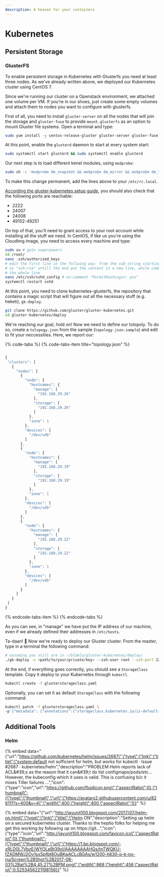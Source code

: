 ```yaml
---
description: A heaven for your containers
---
```


# Kubernetes

## Persistent Storage

### GlusterFS

To enable persistent storage in Kubernetes with Glusterfs you need at least three nodes. As we've already written above, we deployed our Kubernetes cluster using CentOS 7.

Since we're running our cluster on a Openstack environment, we attached one volume per VM. If you're in our shoes, just create some empty volumes and attach them to nodes you want to configure with glusterfs.

First of all, you need to install `gluster-server` on all the nodes that will join the storage and `gluster-fuse` to provide `mount.glusterfs` as an option to mount Gluster file systems. Open a terminal and type:

```bash
sudo yum install -y centos-release-gluster gluster-server gluster-fuse
```

At this point, enable the `glusterd` daemon to start at every system start:

```bash
sudo systemctl start glusterd && sudo systemctl enable glusterd
```

Our next step is to load different kenel modules, using `modprobe`:

```bash
sudo sh -c 'modprobe dm_snapshot && modprobe dm_mirror && modprobe dm_thin_pool'
```

To make this change permanent, add the lines above to your `/etc/rc.local`.

[According the gluster-kubernetes setup guide](https://github.com/gluster/gluster-kubernetes/blob/master/docs/setup-guide.md), you should also check that the following ports are reachable:

* 2222
* 24007
* 24008
* 49152-49251

On top of that, you'll need to grant access to your root account while installing all the stuff we need. In CentOS, if like us you're using the CloudImg image, you need to access every machine and type:

```bash
sudo su # gain superpowers
cd /root/
nano .ssh/authorized_keys
# edit the first line in the follwing way: from the sub-string starting
# as "ssh-rsa" untill the end put the content in a new line, while comment
# the whole line
nano /etc/ssh/sshd_config # un-comment "PermitRootLogin: yes"
systemctl restart sshd
```

At this point, you need to clone kubernetes-glusterfs, the repository that contains a magic script that will figure out all the necessary stuff \(e.g. heketi\), `gk-deploy`.

```bash
git clone https://github.com/gluster/gluster-kubernetes.git
cd gluster-kubernetes/deploy
```

We're reaching our goal, hold on! Now we need to define our tolopoly. To do so, create a `tolopogy.json` from the sample \(`topology.json.sample`\) and edit to fit your neccessities. Here, we report our:

{% code-tabs %}
{% code-tabs-item title="topology.json" %}
```javascript
{
 "clusters": [
   {
     "nodes": [
       {
         "node": {
           "hostnames": {
             "manage": [
               "192.168.29.26"
             ],
             "storage": [
               "192.168.29.26"
             ]
           },
           "zone": 1
         },
         "devices": [
           "/dev/vdb"
         ]
       },
       {
         "node": {
           "hostnames": {
             "manage": [
               "192.168.29.19"
             ],
             "storage": [
               "192.168.29.19"
             ]
           },
           "zone": 1
         },
         "devices": [
           "/dev/vdb"
         ]
       },
       {
         "node": {
           "hostnames": {
             "manage": [
               "192.168.29.22"
             ],
             "storage": [
               "192.168.29.22"
             ]
           },
           "zone": 1
         },
         "devices": [
           "/dev/vdb"
         ]
       }
     ]
   }
 ]
}
```
{% endcode-tabs-item %}
{% endcode-tabs %}

As you can see, in "manage" we have put the IP address of our machine, even if we already defined their addresses in `/etc/hosts`. 

Ta-daan! 🎉 Now we're ready to deploy our Gluster cluster. From the master, type in a terminal the following command:

```bash
# assuming you still are in ~/blabla/gluster-kubernetes/deploy/
./gk-deploy -s <path/to/your/private/key> --ssh-user root --ssh-port 22 topology.json -y
```

At the end, if everything goes correctly, you should see a `StorageClass` template. Copy it deploy to your Kubernetes through `kubectl`.

```bash
kubectl create -f glusterstorageclass.yaml
```

Optionally, you can set it as default `StorageClass` with the following command:

```bash
kubectl patch -f glusterstorageclass.yaml \
-p'{"metadata": {"annotations":{"storageclass.kubernetes.io/is-default-class":"true"}}}'
```

## Additional Tools

### Helm

{% embed data="{\"url\":\"https://github.com/kubernetes/helm/issues/2687\",\"type\":\"link\",\"title\":\"system:default not sufficient for helm, but works for kubectl · Issue \#2687 · kubernetes/helm\",\"description\":\"PROBLEM Helm reports lack of ACL&\#39;s as the reason that it can&\#39;t do list configmaps/pods/etc... However, the kubeconfig which it uses is valid. This is confusing b/c it mixes Tiller failures ...\",\"icon\":{\"type\":\"icon\",\"url\":\"https://github.com/fluidicon.png\",\"aspectRatio\":0},\"thumbnail\":{\"type\":\"thumbnail\",\"url\":\"https://avatars2.githubusercontent.com/u/826111?s=400&v=4\",\"width\":400,\"height\":400,\"aspectRatio\":1}}" %}

{% embed data="{\"url\":\"http://jayunit100.blogspot.com/2017/07/helm-on.html\",\"type\":\"link\",\"title\":\"Helm ON\",\"description\":\"Setting up helm on a secured kubernetes cluster.   Thanks to the heptio folks for helping me get this working by following up on https://git...\",\"icon\":{\"type\":\"icon\",\"url\":\"http://jayunit100.blogspot.com/favicon.ico\",\"aspectRatio\":0},\"thumbnail\":{\"type\":\"thumbnail\",\"url\":\"https://1.bp.blogspot.com/-zRLD0L7VbzE/WYOLeBt39oI/AAAAAAAAHQs/tnTWQKU-fZADMWJ2Ov1sxSpfbt8OuBKwACLcBGAs/w1200-h630-p-k-no-nu/Screen%2BShot%2B2017-08-03%2Bat%2B4.45.27%2BPM.png\",\"width\":868,\"height\":456,\"aspectRatio\":0.5253456221198156}}" %}


